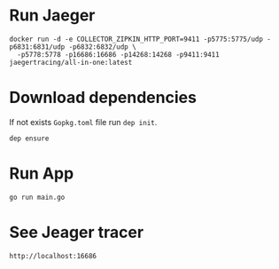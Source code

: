 
# Run Jaeger

```Shell
docker run -d -e COLLECTOR_ZIPKIN_HTTP_PORT=9411 -p5775:5775/udp -p6831:6831/udp -p6832:6832/udp \
  -p5778:5778 -p16686:16686 -p14268:14268 -p9411:9411 jaegertracing/all-in-one:latest
```

# Download dependencies

If not exists `Gopkg.toml` file run `dep init`.

```Shell
dep ensure
```

# Run App

```Shell
go run main.go
```

# See Jeager tracer

`http://localhost:16686`